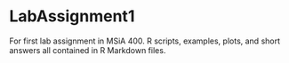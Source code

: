 # LabAssignment1
For first lab assignment in MSiA 400.
R scripts, examples, plots, and short answers all contained in R Markdown files.
